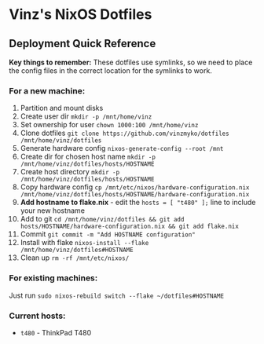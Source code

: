 # Vinz's NixOS Dotfiles

## Deployment Quick Reference

**Key things to remember:**
These dotfiles use symlinks, so we need to place the config files in the correct location for the symlinks to work.

### For a new machine:

1. Partition and mount disks
2. Create user dir `mkdir -p /mnt/home/vinz`
3. Set ownership for user `chown 1000:100 /mnt/home/vinz`
4. Clone dotfiles `git clone https://github.com/vinzmyko/dotfiles /mnt/home/vinz/dotfiles`
5. Generate hardware config `nixos-generate-config --root /mnt`
6. Create dir for chosen host name `mkdir -p /mnt/home/vinz/dotfiles/hosts/HOSTNAME`
7. Create host directory `mkdir -p /mnt/home/vinz/dotfiles/hosts/HOSTNAME`
8. Copy hardware config `cp /mnt/etc/nixos/hardware-configuration.nix /mnt/home/vinz/dotfiles/hosts/HOSTNAME/hardware-configuration.nix`
9. **Add hostname to flake.nix** - edit the `hosts = [ "t480" ];` line to include your new hostname
10. Add to git `cd /mnt/home/vinz/dotfiles && git add hosts/HOSTNAME/hardware-configuration.nix && git add flake.nix`
11. Commit `git commit -m "Add HOSTNAME configuration"`
12. Install with flake `nixos-install --flake /mnt/home/vinz/dotfiles#HOSTNAME`
13. Clean up `rm -rf /mnt/etc/nixos/`

### For existing machines:
Just run `sudo nixos-rebuild switch --flake ~/dotfiles#HOSTNAME`

### Current hosts:
- `t480` - ThinkPad T480
